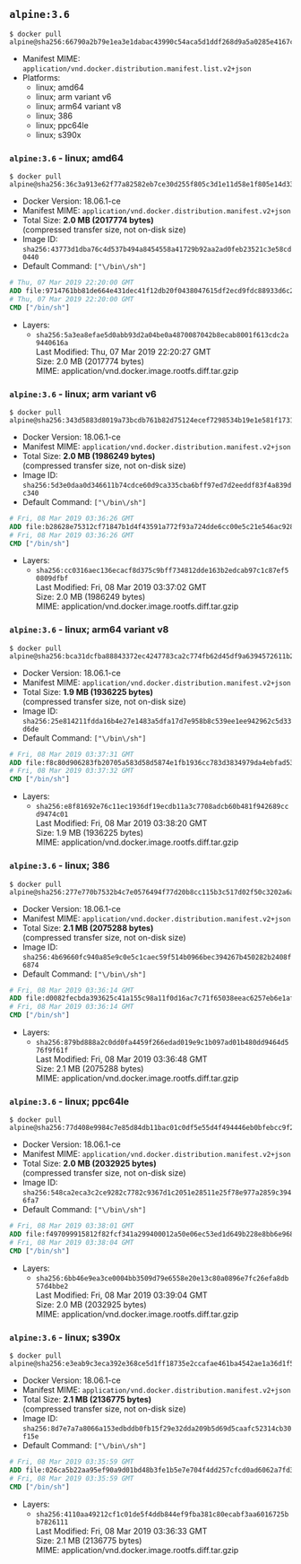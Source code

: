 ## `alpine:3.6`

```console
$ docker pull alpine@sha256:66790a2b79e1ea3e1dabac43990c54aca5d1ddf268d9a5a0285e4167c8b24475
```

-	Manifest MIME: `application/vnd.docker.distribution.manifest.list.v2+json`
-	Platforms:
	-	linux; amd64
	-	linux; arm variant v6
	-	linux; arm64 variant v8
	-	linux; 386
	-	linux; ppc64le
	-	linux; s390x

### `alpine:3.6` - linux; amd64

```console
$ docker pull alpine@sha256:36c3a913e62f77a82582eb7ce30d255f805c3d1e11d58e1f805e14d33c2bc5a5
```

-	Docker Version: 18.06.1-ce
-	Manifest MIME: `application/vnd.docker.distribution.manifest.v2+json`
-	Total Size: **2.0 MB (2017774 bytes)**  
	(compressed transfer size, not on-disk size)
-	Image ID: `sha256:43773d1dba76c4d537b494a8454558a41729b92aa2ad0feb23521c3e58cd0440`
-	Default Command: `["\/bin\/sh"]`

```dockerfile
# Thu, 07 Mar 2019 22:20:00 GMT
ADD file:9714761bb81de664e431dec41f12db20f0438047615df2ecd9fdc88933d6c20f in / 
# Thu, 07 Mar 2019 22:20:00 GMT
CMD ["/bin/sh"]
```

-	Layers:
	-	`sha256:5a3ea8efae5d0abb93d2a04be0a4870087042b8ecab8001f613cdc2a9440616a`  
		Last Modified: Thu, 07 Mar 2019 22:20:27 GMT  
		Size: 2.0 MB (2017774 bytes)  
		MIME: application/vnd.docker.image.rootfs.diff.tar.gzip

### `alpine:3.6` - linux; arm variant v6

```console
$ docker pull alpine@sha256:343d5883d8019a73bcdb761b82d75124ecef7298534b19e1e581f173113b1755
```

-	Docker Version: 18.06.1-ce
-	Manifest MIME: `application/vnd.docker.distribution.manifest.v2+json`
-	Total Size: **2.0 MB (1986249 bytes)**  
	(compressed transfer size, not on-disk size)
-	Image ID: `sha256:5d3e0daa0d346611b74cdce60d9ca335cba6bff97ed7d2eeddf83f4a839dc340`
-	Default Command: `["\/bin\/sh"]`

```dockerfile
# Fri, 08 Mar 2019 03:36:26 GMT
ADD file:b28628e75312cf71847b1d4f43591a772f93a724dde6cc00e5c21e546ac9282a in / 
# Fri, 08 Mar 2019 03:36:26 GMT
CMD ["/bin/sh"]
```

-	Layers:
	-	`sha256:cc0316aec136ecacf8d375c9bff734812dde163b2edcab97c1c87ef50809dfbf`  
		Last Modified: Fri, 08 Mar 2019 03:37:02 GMT  
		Size: 2.0 MB (1986249 bytes)  
		MIME: application/vnd.docker.image.rootfs.diff.tar.gzip

### `alpine:3.6` - linux; arm64 variant v8

```console
$ docker pull alpine@sha256:bca31dcfba88843372ec4247783ca2c774fb62d45df9a6394572611b24fa4949
```

-	Docker Version: 18.06.1-ce
-	Manifest MIME: `application/vnd.docker.distribution.manifest.v2+json`
-	Total Size: **1.9 MB (1936225 bytes)**  
	(compressed transfer size, not on-disk size)
-	Image ID: `sha256:25e814211fdda16b4e27e1483a5dfa17d7e958b8c539ee1ee942962c5d33d6de`
-	Default Command: `["\/bin\/sh"]`

```dockerfile
# Fri, 08 Mar 2019 03:37:31 GMT
ADD file:f8c80d906283fb20705a583d58d5874e1fb1936cc783d3834979da4ebfad5341 in / 
# Fri, 08 Mar 2019 03:37:32 GMT
CMD ["/bin/sh"]
```

-	Layers:
	-	`sha256:e8f81692e76c11ec1936df19ecdb11a3c7708adcb60b481f942689ccd9474c01`  
		Last Modified: Fri, 08 Mar 2019 03:38:20 GMT  
		Size: 1.9 MB (1936225 bytes)  
		MIME: application/vnd.docker.image.rootfs.diff.tar.gzip

### `alpine:3.6` - linux; 386

```console
$ docker pull alpine@sha256:277e770b7532b4c7e0576494f77d20b8cc115b3c517d02f50c3202a6a3bdb5d5
```

-	Docker Version: 18.06.1-ce
-	Manifest MIME: `application/vnd.docker.distribution.manifest.v2+json`
-	Total Size: **2.1 MB (2075288 bytes)**  
	(compressed transfer size, not on-disk size)
-	Image ID: `sha256:4b69660fc940a85e9c0e5c1caec59f514b0966bec394267b450282b2408f6874`
-	Default Command: `["\/bin\/sh"]`

```dockerfile
# Fri, 08 Mar 2019 03:36:14 GMT
ADD file:d0082fecbda393625c41a155c98a11f0d16ac7c71f65038eeac6257eb6e1afd6 in / 
# Fri, 08 Mar 2019 03:36:14 GMT
CMD ["/bin/sh"]
```

-	Layers:
	-	`sha256:879bd888a2c0dd0fa4459f266edad019e9c1b097ad01b480dd9464d576f9f61f`  
		Last Modified: Fri, 08 Mar 2019 03:36:48 GMT  
		Size: 2.1 MB (2075288 bytes)  
		MIME: application/vnd.docker.image.rootfs.diff.tar.gzip

### `alpine:3.6` - linux; ppc64le

```console
$ docker pull alpine@sha256:77d408e9984c7e85d84db11bac01c0df5e55d4f494446eb0bfebcc9f2bf5405c
```

-	Docker Version: 18.06.1-ce
-	Manifest MIME: `application/vnd.docker.distribution.manifest.v2+json`
-	Total Size: **2.0 MB (2032925 bytes)**  
	(compressed transfer size, not on-disk size)
-	Image ID: `sha256:548ca2eca3c2ce9282c7782c9367d1c2051e28511e25f78e977a2859c3946fa7`
-	Default Command: `["\/bin\/sh"]`

```dockerfile
# Fri, 08 Mar 2019 03:38:01 GMT
ADD file:f497099915812f82fcf341a299400012a50e06ec53ed1d649b228e8bb6e9688c in / 
# Fri, 08 Mar 2019 03:38:04 GMT
CMD ["/bin/sh"]
```

-	Layers:
	-	`sha256:6bb46e9ea3ce0004bb3509d79e6558e20e13c80a0896e7fc26efa8db57d4bbe2`  
		Last Modified: Fri, 08 Mar 2019 03:39:04 GMT  
		Size: 2.0 MB (2032925 bytes)  
		MIME: application/vnd.docker.image.rootfs.diff.tar.gzip

### `alpine:3.6` - linux; s390x

```console
$ docker pull alpine@sha256:e3eab9c3eca392e368ce5d1ff18735e2ccafae461ba4542ae1a36d1f51f3663e
```

-	Docker Version: 18.06.1-ce
-	Manifest MIME: `application/vnd.docker.distribution.manifest.v2+json`
-	Total Size: **2.1 MB (2136775 bytes)**  
	(compressed transfer size, not on-disk size)
-	Image ID: `sha256:8d7e7a7a8066a153edbddb0fb15f29e32dda209b5d69d5caafc52314cb30f15e`
-	Default Command: `["\/bin\/sh"]`

```dockerfile
# Fri, 08 Mar 2019 03:35:59 GMT
ADD file:026ca5b22aa95ef90a9d01bd48b3fe1b5e7e704f4dd257cfcd0ad6062a7fd37f in / 
# Fri, 08 Mar 2019 03:35:59 GMT
CMD ["/bin/sh"]
```

-	Layers:
	-	`sha256:4110aa49212cf1c01de5f4ddb844ef9fba381c80ecabf3aa6016725bb7826111`  
		Last Modified: Fri, 08 Mar 2019 03:36:33 GMT  
		Size: 2.1 MB (2136775 bytes)  
		MIME: application/vnd.docker.image.rootfs.diff.tar.gzip
